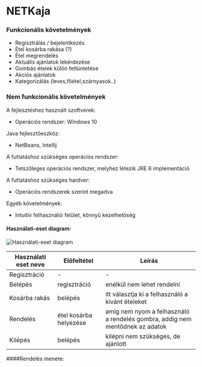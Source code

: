 # NETKaja
### Funkcionális követelmények

* Regisztrálás / bejelentkezés
* Étel kosárba rakása (?)
* Étel megrendelés
* Aktuális ajánlatok lekérdezése
* Gombás ételek külön feltüntetése
* Akciós ajánlatok
* Kategorizálás (leves,főétel,szárnyasok..)

### Nem funkcionális követelmények

A fejlesztéshez használt szoftverek:
* Operációs rendszer: Windows 10

Java fejlesztőeszköz: 
* NetBeans, Intellij

A futtatáshoz szükséges operációs rendszer:
* Tetszőleges operációs rendszer, melyhez létezik JRE 6 implementáció

A futtatáshoz szükséges hardver:
* Operációs rendszerek szerint megadva

Egyéb követelmények:
* Intuitív felhasználói felület, könnyű kezelhetőség

#### Használati-eset diagram:
![Használati-eset diagram](https://scontent.fbud5-1.fna.fbcdn.net/v/t34.0-12/22472830_1590360404361834_551359648_n.jpg?oh=3dec9fcae14ed3962e0d98bd77ab1108&oe=59E2E3F2)

| Használati eset neve        | Előfeltétel           | Leírás  |
| ------------- | -------------| -----|
| Regisztráció     | - | - |
| Belépés| regisztráció      | enélkül nem lehet rendelni |
| Kosárba rakás |belépés    | itt választja ki a felhasználó a kívánt ételeket |
| Rendelés | étel kosárba helyezése | amíg nem nyom a felhasználó a rendelés gombra, addig nem mentődnek az adatok |
| Kilépés | belépés | kilépni nem szükséges, de ajánlott |
####Rendelés menete:

